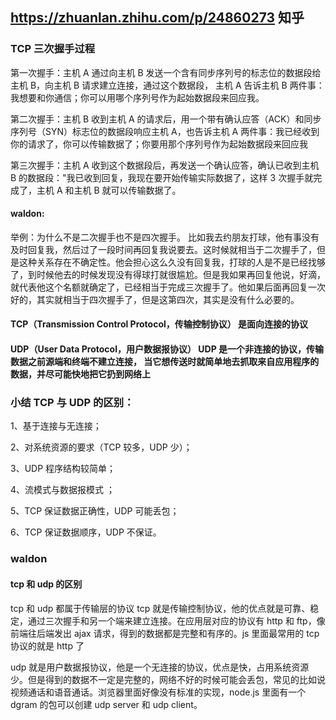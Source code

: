 ## https://zhuanlan.zhihu.com/p/24860273 知乎

### TCP 三次握手过程

第一次握手：主机 A 通过向主机 B 发送一个含有同步序列号的标志位的数据段给主机 B，向主机 B 请求建立连接，通过这个数据段， 主机 A 告诉主机 B 两件事：我想要和你通信；你可以用哪个序列号作为起始数据段来回应我。

第二次握手：主机 B 收到主机 A 的请求后，用一个带有确认应答（ACK）和同步序列号（SYN）标志位的数据段响应主机 A，也告诉主机 A 两件事：我已经收到你的请求了，你可以传输数据了；你要用那个序列号作为起始数据段来回应我

第三次握手：主机 A 收到这个数据段后，再发送一个确认应答，确认已收到主机 B 的数据段："我已收到回复，我现在要开始传输实际数据了，这样 3 次握手就完成了，主机 A 和主机 B 就可以传输数据了。

#### waldon:

举例：为什么不是二次握手也不是四次握手。
比如我去约朋友打球，他有事没有及时回复我，然后过了一段时间再回复我说要去。这时候就相当于二次握手了，但是这种关系存在不确定性。他会担心这么久没有回复我，打球的人是不是已经找够了，到时候他去的时候发现没有得球打就很尴尬。但是我如果再回复他说，好滴，就代表他这个名额就确定了，已经相当于完成三次握手了。他如果后面再回复一次好的，其实就相当于四次握手了，但是这第四次，其实是没有什么必要的。

#### TCP（Transmission Control Protocol，传输控制协议） 是面向连接的协议

#### UDP（User Data Protocol，用户数据报协议） UDP 是一个非连接的协议，传输数据之前源端和终端不建立连接， 当它想传送时就简单地去抓取来自应用程序的数据，并尽可能快地把它扔到网络上

### 小结 TCP 与 UDP 的区别：

1、基于连接与无连接；

2、对系统资源的要求（TCP 较多，UDP 少）；

3、UDP 程序结构较简单；

4、流模式与数据报模式 ；

5、TCP 保证数据正确性，UDP 可能丢包；

6、TCP 保证数据顺序，UDP 不保证。

### waldon

#### tcp 和 udp 的区别

tcp 和 udp 都属于传输层的协议
tcp 就是传输控制协议，他的优点就是可靠、稳定，通过三次握手和另一个端来建立连接。在应用层对应的协议有 http 和 ftp，像前端往后端发出 ajax 请求，得到的数据都是完整和有序的。js 里面最常用的 tcp 协议的就是 http 了

udp 就是用户数据报协议，他是一个无连接的协议，优点是快，占用系统资源少。但是得到的数据不一定是完整的，网络不好的时候可能会丢包，常见的比如说视频通话和语音通话。浏览器里面好像没有标准的实现，node.js 里面有一个 dgram 的包可以创建 udp server 和 udp client。
